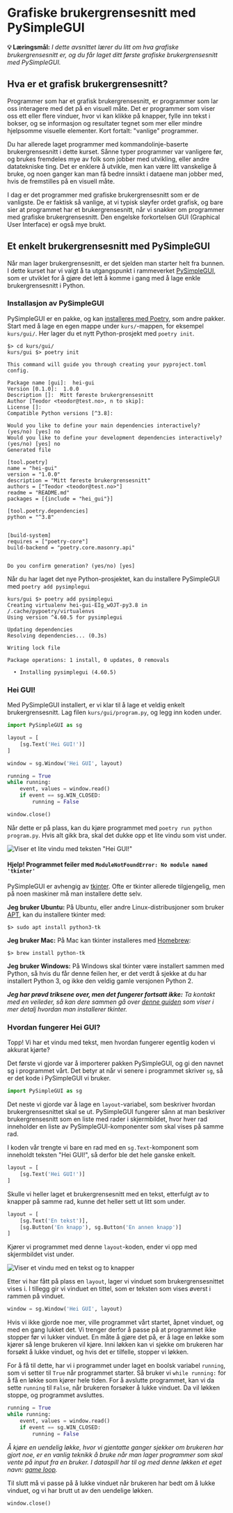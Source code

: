 Grafiske brukergrensesnitt med PySimpleGUI
==========================================
**💡 Læringsmål:** _I dette avsnittet lærer du litt om hva grafiske brukergrensesnitt er, og du får laget ditt første grafiske brukergrensesnitt med PySimpleGUI._

Hva er et grafisk brukergrensesnitt?
------------------------------------
Programmer som har et grafisk brukergrensesnitt, er programmer som lar oss interagere med det på en visuell måte. Det er programmer som viser oss ett eller flere vinduer, hvor vi kan klikke på knapper, fylle inn tekst i bokser, og se informasjon og resultater tegnet som mer eller mindre hjelpsomme visuelle elementer. Kort fortalt: "vanlige" programmer.

Du har allerede laget programmer med kommandolinje-baserte brukergrensesnitt i dette kurset. Sånne typer programmer var vanligere før, og brukes fremdeles mye av folk som jobber med utvikling, eller andre datatekniske ting. Det er enklere å utvikle, men kan være litt vanskelige å bruke, og noen ganger kan man få bedre innsikt i dataene man jobber med, hvis de fremstilles på en visuell måte.

I dag er det programmer med grafiske brukergrensesnitt som er de vanligste. De er faktisk så vanlige, at vi typisk sløyfer ordet grafisk, og bare sier at programmet har et brukergrensesnitt, når vi snakker om programmer med grafiske brukergrensesnitt. Den engelske forkortelsen GUI (Graphical User Interface) er også mye brukt.

Et enkelt brukergrensesnitt med PySimpleGUI
-------------------------------------------
Når man lager brukergrensesnitt, er det sjelden man starter helt fra bunnen. I dette kurset har vi valgt å ta utgangspunkt i rammeverket [PySimpleGUI](https://www.pysimplegui.org/en/latest/), som er utviklet for å gjøre det lett å komme i gang med å lage enkle brukergrensesnitt i Python.

### Installasjon av PySimpleGUI
PySimpleGUI er en pakke, og kan [installeres med Poetry](../kap3/1_pakkebehandler.md#legge-til-avhengigheter), som andre pakker. Start med å lage en egen mappe under `kurs/`-mappen, for eksempel `kurs/gui/`. Her lager du et nytt Python-prosjekt med `poetry init`.

```shell
$> cd kurs/gui/
kurs/gui $> poetry init

This command will guide you through creating your pyproject.toml config.

Package name [gui]:  hei-gui
Version [0.1.0]:  1.0.0
Description []:  Mitt føreste brukergrensesnitt
Author [Teodor <teodor@test.no>, n to skip]:
License []:
Compatible Python versions [^3.8]:

Would you like to define your main dependencies interactively? (yes/no) [yes] no
Would you like to define your development dependencies interactively? (yes/no) [yes] no
Generated file

[tool.poetry]
name = "hei-gui"
version = "1.0.0"
description = "Mitt føreste brukergrensesnitt"
authors = ["Teodor <teodor@test.no>"]
readme = "README.md"
packages = [{include = "hei_gui"}]

[tool.poetry.dependencies]
python = "^3.8"


[build-system]
requires = ["poetry-core"]
build-backend = "poetry.core.masonry.api"


Do you confirm generation? (yes/no) [yes]
```

Når du har laget det nye Python-prosjektet, kan du installere PySimpleGUI med `poetry add pysimplegui`

```shell
kurs/gui $> poetry add pysimplegui
Creating virtualenv hei-gui-EIg_wOJT-py3.8 in /.cache/pypoetry/virtualenvs
Using version ^4.60.5 for pysimplegui

Updating dependencies
Resolving dependencies... (0.3s)

Writing lock file

Package operations: 1 install, 0 updates, 0 removals

  • Installing pysimplegui (4.60.5)
```

### Hei GUI!
Med PySimpleGUI installert, er vi klar til å lage et veldig enkelt brukergrensesnitt. Lag filen `kurs/gui/program.py`, og legg inn koden under.

```python
import PySimpleGUI as sg

layout = [
    [sg.Text('Hei GUI!')]
]

window = sg.Window('Hei GUI', layout)

running = True
while running:
    event, values = window.read()
    if event == sg.WIN_CLOSED:
        running = False

window.close()
```

Når dette er på plass, kan du kjøre programmet med `poetry run python program.py`. Hvis alt gikk bra, skal det dukke opp et lite vindu som vist under.

![Viser et lite vindu med teksten "Hei GUI!"](bilder/hei-gui.png)

#### Hjelp! Programmet feiler med `ModuleNotFoundError: No module named 'tkinter'`
PySimpleGUI er avhengig av [tkinter](https://docs.python.org/3/library/tkinter.html). Ofte er tkinter allerede tilgjengelig, men på noen maskiner må man installere dette selv.

**Jeg bruker Ubuntu:**
På Ubuntu, eller andre Linux-distribusjoner som bruker [APT](https://en.wikipedia.org/wiki/APT_(software)), kan du installere tkinter med:

```shell
$> sudo apt install python3-tk
```

**Jeg bruker Mac:**
På Mac kan tkinter installeres med [Homebrew](https://brew.sh/):

```shell
$> brew install python-tk
```

**Jeg bruker Windows:**
På Windows skal tkinter være installert sammen med Python, så hvis du får denne feilen her, er det verdt å sjekke at du har installert Python 3, og ikke den veldig gamle versjonen Python 2.

_**Jeg har prøvd triksene over, men det fungerer fortsatt ikke:** Ta kontakt med en veileder, så kan dere sammen gå over [denne guiden](https://tkdocs.com/tutorial/install.html) som viser i mer detalj hvordan man installerer tkinter._

### Hvordan fungerer Hei GUI?
Topp! Vi har et vindu med tekst, men hvordan fungerer egentlig koden vi akkurat kjørte?

Det første vi gjorde var å importerer pakken PySimpleGUI, og gi den navnet sg i programmet vårt. Det betyr at når vi senere i programmet skriver `sg`, så er det kode i PySimpleGUI vi bruker.

```python
import PySimpleGUI as sg
```

Det neste vi gjorde var å lage en `layout`-variabel, som beskriver hvordan brukergrensesnittet skal se ut. PySimpleGUI fungerer sånn at man beskriver brukergrensesnitt som en liste med rader i skjermbildet, hvor hver rad inneholder en liste av PySimpleGUI-komponenter som skal vises på samme rad.

I koden vår trengte vi bare en rad med en `sg.Text`-komponent som inneholdt teksten "Hei GUI!", så derfor ble det hele ganske enkelt.

```python
layout = [
    [sg.Text('Hei GUI!')]
]
```

Skulle vi heller laget et brukergrensesnitt med en tekst, etterfulgt av to knapper på samme rad, kunne det heller sett ut litt som under.

```python
layout = [
    [sg.Text('En tekst')],
    [sg.Button('En knapp'), sg.Button('En annen knapp')]
]
```

Kjører vi programmet med denne `layout`-koden, ender vi opp med skjermbildet vist under.

![Viser et vindu med en tekst og to knapper](bilder/gui-med-to-knapper.png)

Etter vi har fått på plass en `layout`, lager vi vinduet som brukergrensesnittet vises i. I tillegg gir vi vinduet en tittel, som er teksten som vises øverst i rammen på vinduet.

```python
window = sg.Window('Hei GUI', layout)
```

Hvis vi ikke gjorde noe mer, ville programmet vårt startet, åpnet vinduet, og med en gang lukket det. Vi trenger derfor å passe på at programmet ikke stopper før vi lukker vinduet. En måte å gjøre det på, er å lage en løkke som kjører så lenge brukeren vil kjøre. Inni løkken kan vi sjekke om brukeren har forsøkt å lukke vinduet, og hvis det er tilfelle, stopper vi løkken.

For å få til dette, har vi i programmet under laget en boolsk variabel `running`, som vi setter til `True` når programmet starter. Så bruker vi `while running:` for å få en løkke som kjører hele tiden. For å avslutte programmet, kan vi da sette `running` til `False`, når brukeren forsøker å lukke vinduet. Da vil løkken stoppe, og programmet avsluttes.

```python
running = True
while running:
    event, values = window.read()
    if event == sg.WIN_CLOSED:
        running = False
```

_Å kjøre en uendelig løkke, hvor vi gjentatte ganger sjekker om brukeren har gjort noe, er en vanlig teknikk å bruke når man lager programmer som skal vente på input fra en bruker. I dataspill har til og med denne løkken et eget navn: [game loop](https://en.wikipedia.org/wiki/Video_game_programming#Game_structure)._

Til slutt må vi passe på å lukke vinduet når brukeren har bedt om å lukke vinduet, og vi har brutt ut av den uendelige løkken.

```python
window.close()
```
